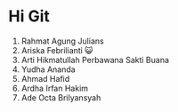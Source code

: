 # Hi Git

1. Rahmat Agung Julians
2. Ariska Febrilianti 😺
3. Arti Hikmatullah Perbawana Sakti Buana
4. Yudha Ananda
5. Ahmad Hafid
6. Ardha Irfan Hakim
7. Ade Octa Brilyansyah
